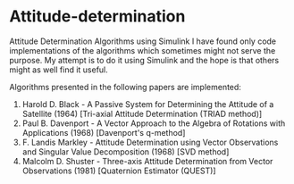 # Attitude-determination
Attitude Determination Algorithms using Simulink
I have found only code implementations of the algorithms which sometimes might not serve the purpose. My attempt is to do it using Simulink and the hope is that others might as well find it useful.

Algorithms presented in the following papers are implemented:

1. Harold D. Black - A Passive System for Determining the Attitude of a Satellite (1964) [Tri-axial Attitude Determination (TRIAD method)]
2. Paul B. Davenport - A Vector Approach to the Algebra of Rotations with Applications (1968) [Davenport's q-method]
3. F. Landis Markley - Attitude Determination using Vector Observations and Singular Value Decomposition (1968) [SVD method]
4. Malcolm D. Shuster - Three-axis Attitude Determination from Vector Observations (1981) [Quaternion Estimator (QUEST)]
